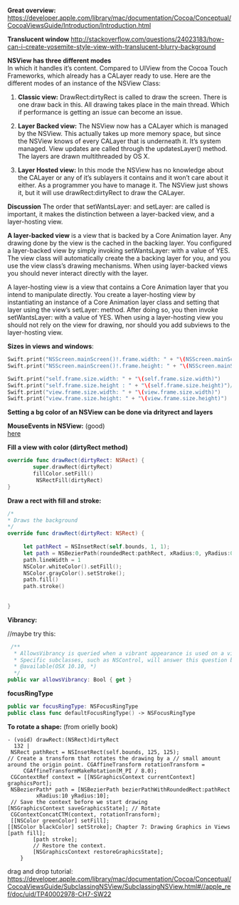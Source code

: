 **Great overview:**   https://developer.apple.com/library/mac/documentation/Cocoa/Conceptual/CocoaViewsGuide/Introduction/Introduction.html

**Translucent window**   http://stackoverflow.com/questions/24023183/how-can-i-create-yosemite-style-view-with-translucent-blurry-background


**NSView has three different modes**  
In which it handles it’s content. Compared to UIView from the Cocoa Touch Frameworks, which already has a CALayer ready to use.
Here are the different modes of an instance of the NSView Class:

1. **Classic view:** DrawRect:dirtyRect is called to draw the screen. There is one draw back in this. All drawing takes place in the main thread. Which if performance is getting an issue can become an issue.

2. **Layer Backed view:** The NSView now has a CALayer which is managed by the NSView. This actually takes up more memory space, but since the NSView knows of every CALayer that is underneath it. It’s system managed. View updates are called through the updatesLayer() method. The layers are drawn multithreaded by OS X.

3. **Layer Hosted view:** In this mode the NSView has no knowledge about the CALayer or any of it’s sublayers it contains and it won’t care about it either. As a programmer you have to manage it. The NSView just shows it, but it will use drawRect:dirtyRect to draw the CALayer.



**Discussion** The order that  setWantsLayer: and setLayer: are called is important, it makes the distinction between a layer-backed view, and a layer-hosting view.

**A layer-backed view** is a view that is backed by a Core Animation layer. Any drawing done by the view is the cached in the backing layer. You configured a layer-backed view by simply invoking  setWantsLayer: with a value of YES. The view class will automatically create the a backing layer for you, and you use the view class’s drawing mechanisms. When using layer-backed views you should never interact directly with the layer.

A layer-hosting view is a view that contains a Core Animation layer that you intend to manipulate directly. You create a layer-hosting view by instantiating an instance of a Core Animation layer class and setting that layer using the view’s setLayer: method. After doing so, you then invoke setWantsLayer: with a value of YES. When using a layer-hosting view you should not rely on the view for drawing, nor should you add subviews to the layer-hosting view.

**Sizes in views and windows**:
 
```swift
Swift.print("NSScreen.mainScreen()!.frame.width: " + "\(NSScreen.mainScreen()!.frame.width)")
Swift.print("NSScreen.mainScreen()!.frame.height: " + "\(NSScreen.mainScreen()!.frame.height)")

Swift.print("self.frame.size.width: " + "\(self.frame.size.width)")
Swift.print("self.frame.size.height : " + "\(self.frame.size.height)")//returns the height - the topBar height
Swift.print("view.frame.size.width: " + "\(view.frame.size.width)")
Swift.print("view.frame.size.height: " + "\(view.frame.size.height)")
```


**Setting a bg color of an NSView can be done via drityrect and layers**


**MouseEvents in NSView:** (good)   
[here](http://stackoverflow.com/questions/7504917/getting-mouse-down-event-on-superview?rq=1) 

**Fill a view with color (dirtyRect method)**  
```swift
override func drawRect(dirtyRect: NSRect) {
        super.drawRect(dirtyRect)
        fillColor.setFill()
         NSRectFill(dirtyRect)
}
```
**Draw a rect with fill and stroke:**  

```swift
/*
* Draws the background
*/
override func drawRect(dirtyRect: NSRect) {
    
     let pathRect = NSInsetRect(self.bounds, 1, 1);
     let path = NSBezierPath(roundedRect:pathRect, xRadius:0, yRadius:0);
     path.lineWidth = 1
     NSColor.whiteColor().setFill();
     NSColor.grayColor().setStroke();
     path.fill()
     path.stroke()
    
     
}
```

**Vibrancy:**  

//maybe try this:
   
```swift
 /** 
  * AllowsVibrancy is queried when a vibrant appearance is used on a view hierarchy. When allowsVibrancy returns YES, the view will have an appropriate measure taken to ensure it is vibrant on top of its given material.
  * Specific subclasses, such as NSControl, will answer this question based on the artwork they draw for a given appearance.
  * @available(OSX 10.10, *)
  */
public var allowsVibrancy: Bool { get }
```   
     
     
**focusRingType**

```swift
public var focusRingType: NSFocusRingType
public class func defaultFocusRingType() -> NSFocusRingType
```

**To rotate a shape:** (from orielly book)
```objc
- (void) drawRect:(NSRect)dirtyRect
￼￼132 |
 NSRect pathRect = NSInsetRect(self.bounds, 125, 125);
// Create a transform that rotates the drawing by a // small amount around the origin point. CGAffineTransform rotationTransform =
     CGAffineTransformMakeRotation(M_PI / 8.0);
 CGContextRef context = [[NSGraphicsContext currentContext] graphicsPort];
 NSBezierPath* path = [NSBezierPath bezierPathWithRoundedRect:pathRect
         xRadius:10 yRadius:10];
 // Save the context before we start drawing
[NSGraphicsContext saveGraphicsState]; // Rotate
 CGContextConcatCTM(context, rotationTransform);
 [[NSColor greenColor] setFill];
[[NSColor blackColor] setStroke]; Chapter 7: Drawing Graphics in Views
[path fill];
        [path stroke];
        // Restore the context.
        [NSGraphicsContext restoreGraphicsState];
    }
```


drag and drop tutorial:  
https://developer.apple.com/library/mac/documentation/Cocoa/Conceptual/CocoaViewsGuide/SubclassingNSView/SubclassingNSView.html#//apple_ref/doc/uid/TP40002978-CH7-SW22
